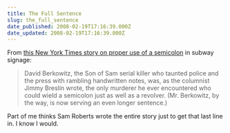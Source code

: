 ```yaml
---
title: The Full Sentence
slug: the_full_sentence
date_published: 2008-02-19T17:16:39.000Z
date_updated: 2008-02-19T17:16:39.000Z
---
```


From [this New York Times story on proper use of a semicolon](http://www.nytimes.com/2008/02/18/nyregion/18semicolon.html?_r=1&amp;oref=slogin) in subway signage:

> David Berkowitz, the Son of Sam serial killer who taunted police and the press with rambling handwritten notes, was, as the columnist Jimmy Breslin wrote, the only murderer he ever encountered who could wield a semicolon just as well as a revolver. (Mr. Berkowitz, by the way, is now serving an even longer sentence.)

Part of me thinks Sam Roberts wrote the entire story just to get that last line in. I know I would.
